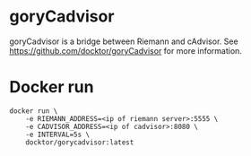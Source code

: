 # goryCadvisor
goryCadvisor is a bridge between Riemann and cAdvisor. See https://github.com/docktor/goryCadvisor for more information.

# Docker run

```
docker run \
    -e RIEMANN_ADDRESS=<ip of riemann server>:5555 \
    -e CADVISOR_ADDRESS=<ip of cadvisor>:8080 \
    -e INTERVAL=5s \
    docktor/gorycadvisor:latest
```